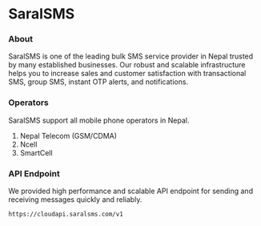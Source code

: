 # SaralSMS

### About
SaralSMS is one of the leading bulk SMS service provider in Nepal trusted by many established businesses. Our robust and scalable infrastructure helps you to increase sales and customer satisfaction with transactional SMS, group SMS, instant OTP alerts, and notifications.

### Operators
SaralSMS support all mobile phone operators in Nepal.
1. Nepal Telecom (GSM/CDMA)
1. Ncell
1. SmartCell

### API Endpoint
We provided high performance and scalable API endpoint for sending and receiving messages quickly and reliably.
```text
https://cloudapi.saralsms.com/v1
```